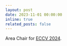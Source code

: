 ```yaml
---
layout: post
date: 2023-11-01 00:00:00
inline: true
related_posts: false
---
```


Area Chair for <a href="https://eccv2024.ecva.net/" rel="noopener" target="_blank">ECCV 2024</a>.
